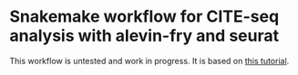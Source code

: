 # Snakemake workflow for CITE-seq analysis with alevin-fry and seurat

This workflow is untested and work in progress. It is based on [this tutorial](https://combine-lab.github.io/alevin-fry-tutorials/2021/af-feature-bc/).
